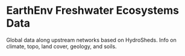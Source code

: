 # EarthEnv Freshwater Ecosystems Data

Global data along upstream networks based on HydroSheds. Info on climate, topo, land cover, geology, and soils.

